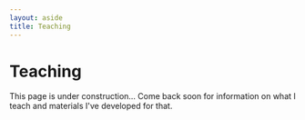 ```yaml
---
layout: aside
title: Teaching
---
```


Teaching
========

This page is under construction… Come back soon for information on what I teach and materials I've developed for that. 